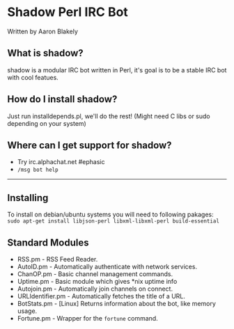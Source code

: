 # Shadow Perl IRC Bot
  Written by Aaron Blakely

## What is shadow?
  shadow is a modular IRC bot written in Perl,
  it's goal is to be a stable IRC bot with cool featues.

## How do I install shadow?
  Just run installdepends.pl, we'll do the rest! (Might need C libs or sudo depending on your system)

## Where can I get support for shadow?
  * Try irc.alphachat.net #ephasic
  * `/msg bot help` 

---
## Installing
To install on debian/ubuntu systems you will need to following pakages:
`sudo apt-get install libjson-perl libxml-libxml-perl build-essential`

## Standard Modules
* RSS.pm - RSS Feed Reader.
* AutoID.pm - Automatically authenticate with network services.
* ChanOP.pm - Basic channel management commands.
* Uptime.pm - Basic module which gives *nix uptime info
* Autojoin.pm - Automatically join channels on connect.
* URLIdentifier.pm - Automatically fetches the title of a URL.
* BotStats.pm - [Linux] Returns information about the bot, like memory usage.
* Fortune.pm - Wrapper for the `fortune` command.
